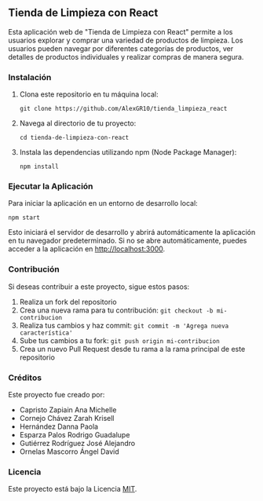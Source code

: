 ## Tienda de Limpieza con React

Esta aplicación web de "Tienda de Limpieza con React" permite a los usuarios explorar y comprar una variedad de productos de limpieza. Los usuarios pueden navegar por diferentes categorías de productos, ver detalles de productos individuales y realizar compras de manera segura.

### Instalación

1. Clona este repositorio en tu máquina local:
   ```
   git clone https://github.com/AlexGR10/tienda_limpieza_react
   ```
2. Navega al directorio de tu proyecto:
   ```
   cd tienda-de-limpieza-con-react
   ```
3. Instala las dependencias utilizando npm (Node Package Manager):
   ```
   npm install
   ```

### Ejecutar la Aplicación

Para iniciar la aplicación en un entorno de desarrollo local:

```
npm start
```

Esto iniciará el servidor de desarrollo y abrirá automáticamente la aplicación en tu navegador predeterminado. Si no se abre automáticamente, puedes acceder a la aplicación en [http://localhost:3000](http://localhost:3000).

### Contribución

Si deseas contribuir a este proyecto, sigue estos pasos:

1. Realiza un fork del repositorio
2. Crea una nueva rama para tu contribución: `git checkout -b mi-contribucion`
3. Realiza tus cambios y haz commit: `git commit -m 'Agrega nueva característica'`
4. Sube tus cambios a tu fork: `git push origin mi-contribucion`
5. Crea un nuevo Pull Request desde tu rama a la rama principal de este repositorio

### Créditos

Este proyecto fue creado por:

- Capristo Zapiain Ana Michelle
- Cornejo Chávez Zarah Krisell
- Hernández Danna Paola
- Esparza Palos Rodrigo Guadalupe
- Gutiérrez Rodríguez José Alejandro
- Ornelas Mascorro Ángel David

### Licencia

Este proyecto está bajo la Licencia [MIT](https://opensource.org/licenses/MIT).